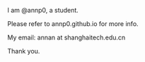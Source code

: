 I am @annp0, a student.

Please refer to annp0.github.io for more info.

My email: annan at shanghaitech.edu.cn

Thank you.

<!---
annp0/annp0 is a ✨ special ✨ repository because its `README.md` (this file) appears on your GitHub profile.
You can click the Preview link to take a look at your changes.
--->

